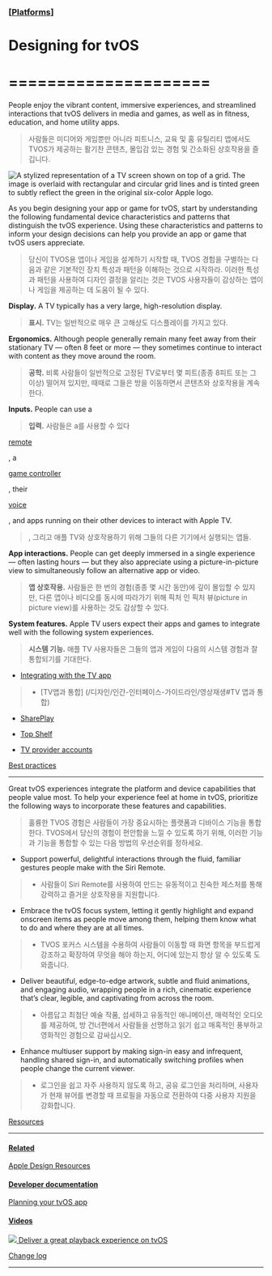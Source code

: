 ### [[Platforms](./translated-human-interface-guidelines-markdown/platforms.md)]  
  
# **Designing for tvOS**  

=====================
=====================



People enjoy the vibrant content, immersive experiences, and streamlined interactions that tvOS delivers in media and games, as well as in fitness, education, and home utility apps.  

> 사람들은 미디어와 게임뿐만 아니라 피트니스, 교육 및 홈 유틸리티 앱에서도 TVOS가 제공하는 활기찬 콘텐츠, 몰입감 있는 경험 및 간소화된 상호작용을 즐깁니다.
>

![A stylized representation of a TV screen shown on top of a grid. The image is overlaid with rectangular and circular grid lines and is tinted green to subtly reflect the green in the original six-color Apple logo.](https://docs-assets.developer.apple.com/published/cd98e6ef7baa3ddd91de67f43a979c8e/platforms-tvOS-intro@2x.png)



As you begin designing your app or game for tvOS, start by understanding the following fundamental device characteristics and patterns that distinguish the tvOS experience. Using these characteristics and patterns to inform your design decisions can help you provide an app or game that tvOS users appreciate.  

> 당신이 TVOS용 앱이나 게임을 설계하기 시작할 때, TVOS 경험을 구별하는 다음과 같은 기본적인 장치 특성과 패턴을 이해하는 것으로 시작하라. 이러한 특성과 패턴을 사용하여 디자인 결정을 알리는 것은 TVOS 사용자들이 감상하는 앱이나 게임을 제공하는 데 도움이 될 수 있다.
>





**Display.** A TV typically has a very large, high-resolution display.  

> **표시.** TV는 일반적으로 매우 큰 고해상도 디스플레이를 가지고 있다.
>





**Ergonomics.** Although people generally remain many feet away from their stationary TV — often 8 feet or more — they sometimes continue to interact with content as they move around the room.  

> **공학.** 비록 사람들이 일반적으로 고정된 TV로부터 몇 피트(종종 8피트 또는 그 이상) 떨어져 있지만, 때때로 그들은 방을 이동하면서 콘텐츠와 상호작용을 계속한다.
>





**Inputs.** People can use a   

> **입력.** 사람들은 a를 사용할 수 있다
>

[remote](https://developer.apple.com/design/human-interface-guidelines/remotes)

, a   

[game controller](https://developer.apple.com/design/human-interface-guidelines/game-controllers)

, their   

[voice](https://developer.apple.com/design/human-interface-guidelines/siri)

, and apps running on their other devices to interact with Apple TV.  

> , 그리고 애플 TV와 상호작용하기 위해 그들의 다른 기기에서 실행되는 앱들.
>





**App interactions.** People can get deeply immersed in a single experience — often lasting hours — but they also appreciate using a picture-in-picture view to simultaneously follow an alternative app or video.  

> **앱 상호작용.** 사람들은 한 번의 경험(종종 몇 시간 동안)에 깊이 몰입할 수 있지만, 다른 앱이나 비디오를 동시에 따라가기 위해 픽처 인 픽처 뷰(picture in picture view)를 사용하는 것도 감상할 수 있다.
>





**System features.** Apple TV users expect their apps and games to integrate well with the following system experiences.  

> **시스템 기능.** 애플 TV 사용자들은 그들의 앱과 게임이 다음의 시스템 경험과 잘 통합되기를 기대한다.
>





* [Integrating with the TV app](/design/human-interface-guidelines/playing-video#Integrating-with-the-TV-app)

> * [TV앱과 통합] (/디자인/인간-인터페이스-가이드라인/영상재생#TV 앱과 통합)
>

* [SharePlay](/design/human-interface-guidelines/shareplay)

* [Top Shelf](/design/human-interface-guidelines/top-shelf)

* [TV provider accounts](/design/human-interface-guidelines/managing-accounts#TV-provider-accounts)



[Best practices](/design/human-interface-guidelines/designing-for-tvos#Best-practices)

--------------------------------------------------------------------------------------



Great tvOS experiences integrate the platform and device capabilities that people value most. To help your experience feel at home in tvOS, prioritize the following ways to incorporate these features and capabilities.  

> 훌륭한 TVOS 경험은 사람들이 가장 중요시하는 플랫폼과 디바이스 기능을 통합한다. TVOS에서 당신의 경험이 편안함을 느낄 수 있도록 하기 위해, 이러한 기능과 기능을 통합할 수 있는 다음 방법의 우선순위를 정하세요.
>





* Support powerful, delightful interactions through the fluid, familiar gestures people make with the Siri Remote.

> * 사람들이 Siri Remote를 사용하여 만드는 유동적이고 친숙한 제스처를 통해 강력하고 즐거운 상호작용을 지원합니다.
>

* Embrace the tvOS focus system, letting it gently highlight and expand onscreen items as people move among them, helping them know what to do and where they are at all times.

> * TVOS 포커스 시스템을 수용하여 사람들이 이동할 때 화면 항목을 부드럽게 강조하고 확장하여 무엇을 해야 하는지, 어디에 있는지 항상 알 수 있도록 도와줍니다.
>

* Deliver beautiful, edge-to-edge artwork, subtle and fluid animations, and engaging audio, wrapping people in a rich, cinematic experience that’s clear, legible, and captivating from across the room.

> * 아름답고 최첨단 예술 작품, 섬세하고 유동적인 애니메이션, 매력적인 오디오를 제공하여, 방 건너편에서 사람들을 선명하고 읽기 쉽고 매혹적인 풍부하고 영화적인 경험으로 감싸십시오.
>

* Enhance multiuser support by making sign-in easy and infrequent, handling shared sign-in, and automatically switching profiles when people change the current viewer.

> * 로그인을 쉽고 자주 사용하지 않도록 하고, 공유 로그인을 처리하며, 사용자가 현재 뷰어를 변경할 때 프로필을 자동으로 전환하여 다중 사용자 지원을 강화합니다.
>



[Resources](/design/human-interface-guidelines/designing-for-tvos#Resources)

----------------------------------------------------------------------------



#### [Related](/design/human-interface-guidelines/designing-for-tvos#Related)



[Apple Design Resources](https://developer.apple.com/design/resources/#tvos-apps)





#### [Developer documentation](/design/human-interface-guidelines/designing-for-tvos#Developer-documentation)



[Planning your tvOS app](https://developer.apple.com/tvos/planning/)





#### [Videos](/design/human-interface-guidelines/designing-for-tvos#Videos)



[![](https://devimages-cdn.apple.com/wwdc-services/images/119/53F0161E-DB14-4A7D-8A94-B76244201AB8/5102_wide_250x141_1x.jpg) Deliver a great playback experience on tvOS](https://developer.apple.com/videos/play/wwdc2021/10191)

[Change log](/design/human-interface-guidelines/designing-for-tvos#Change-log)

------------------------------------------------------------------------------
